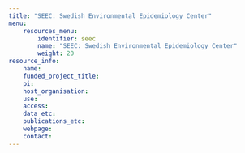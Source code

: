 ```yaml
---
title: "SEEC: Swedish Environmental Epidemiology Center"
menu:
    resources_menu:
        identifier: seec
        name: "SEEC: Swedish Environmental Epidemiology Center"
        weight: 20
resource_info:
    name:
    funded_project_title:
    pi:
    host_organisation:
    use:
    access:
    data_etc:
    publications_etc:
    webpage:
    contact:
---
```

